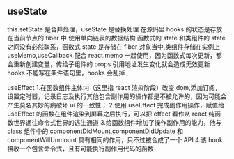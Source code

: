 ## useState

this.setState 是合并处理，useState 是替换处理
在源码里 hooks 的状态是存放在当前节点的 fiber 中 使用单向链表的数据结构
函数式的 state 和类组件的 state 之间没有必然联系，函数式 state 是存储在 fiber 对象当中,类组件存储在实例上
useMemo,useCallback 配合 react.memo 一起使用，因为函数式每次更新，都会重新创建变量，传给子组件的 props 引用地址发生变化就会造成无效更新
hooks 不能写在条件语句里，hooks 会乱掉

useEffect 1.在函数组件主体内（这里指 react 渲染阶段）改变 dom,添加订阅，设置定时器，记录日志及执行其他包含副作用的操作都是不被允许的，因为可能会产生莫名其妙的病破坏 ui 的一致性； 2.使用 useEffect 完成副作用操作，赋值给 useEffect 的函数在组件渲染到屏幕之后执行，可以把 effect 看作从 react 纯函数世界通往命令式世界的逃生通道 3.给函数组件增加了操作副作用的能力，他与 class 组件中的 componentDidMount,componentDidUpdate 和 componentWillUnmount 具有相同的作用，只不过被合成了一个 API 4.该 hook 接收一个包含命令式，且有可能执行副作用代码的函数
